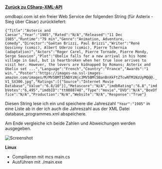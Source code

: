 [__Zurück zu CSharp-XML-API__](https://github.com/DerDannyF/CSharp-XML-API)




omdbapi.com ist ein freier Web Service der folgenden String (für Asterix - Sieg über Cäsar) zurückliefert:

`
{"Title":"Asterix and Caesar","Year":"1985","Rated":"N/A","Released":"11 Dec 1985","Runtime":"79 min","Genre":"Animation, Adventure, Comedy","Director":"Gaëtan Brizzi, Paul Brizzi","Writer":"René Goscinny (comic), Albert Uderzo (comic), Pierre Tchernia (adaptation)","Actors":"Roger Carel, Pierre Tornade, Pierre Mondy, Serge Sauvion","Plot":"Obelix falls for a new arrival in his home village in Gaul, but is heartbroken when her true love arrives to visit her. However, the lovers are kidnapped by Romans; Asterix and Obelix set ...","Language":"French","Country":"France","Awards":"1 win.","Poster":"https://images-na.ssl-images-amazon.com/images/M/MV5BMTI5NDYzNjc3MV5BMl5BanBnXkFtZTcwNTM1NzUyMQ@@._V1_SX300.jpg","Ratings":[{"Source":"Internet Movie Database","Value":"6.8/10"}],"Metascore":"N/A","imdbRating":"6.8","imdbVotes":"6,495","imdbID":"tt0088748","Type":"movie","DVD":"N/A","BoxOffice":"N/A","Production":"N/A","Website":"N/A","Response":"True"}
`


Diesen String lese ich ein und speichere die Jahreszahl `"Year":"1985"` in eine Liste ab in der ich auch die Jahreszahl aus der XML Datei database_programmes.xml abspeichere. 

Am Ende vergleiche ich beide Zahlen und Abweichungen werden ausgegeben.


![Screenshot](http://up.picr.de/29045475iz.png)

__Linux__
- Compilieren mit mcs main.cs
- Ausführen mit ./main.exe
